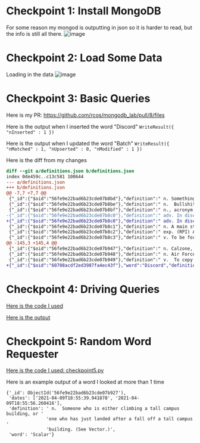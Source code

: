 # Checkpoint 1: Install MongoDB
For some reason my mongod is outputting in json so it is harder to read, but the info is still all there.
![image](https://user-images.githubusercontent.com/18558130/114214528-69f4d680-9932-11eb-87d4-776a15d8d8f7.png)

# Checkpoint 2: Load Some Data
Loading in the data
![image](https://user-images.githubusercontent.com/18558130/114216282-b4775280-9934-11eb-953f-c8fe9f58ba0c.png)

# Checkpoint 3: Basic Queries

Here is my PR: https://github.com/rcos/mongodb_lab/pull/8/files

Here is the output when I inserted the word "Discord"
`WriteResult({ "nInserted" : 1 })`

Here is the output when I updated the word "Batch"
`WriteResult({ "nMatched" : 1, "nUpserted" : 0, "nModified" : 1 })`

Here is the diff from my changes
```diff
diff --git a/definitions.json b/definitions.json
index 0de459c..c13c581 100644
--- a/definitions.json
+++ b/definitions.json
@@ -7,7 +7,7 @@
 {"_id":{"$oid":"56fe9e22bad6b23cde07b8bd"},"definition":" n. Something that can be put anywhere for any reason and not harmfully affect the outcome of any given event. See Fudge Factor.","word":"Arbitrary Constant"}
 {"_id":{"$oid":"56fe9e22bad6b23cde07b8be"},"definition":" n.  Bullshit. No, really. Symbolized by the ``Right Hand Rule,'' see Halliday and Resnick for the formal definition.","word":"B-Vector"}
 {"_id":{"$oid":"56fe9e22bad6b23cde07b8bf"},"definition":" n., acronym. (RPI) Burdett Avenue Resident Housing, the only REAL co-ed dorm on campus with its own bad version of DAKA. This place has a history of being a wild party dorm, thanks to the non-homogeneous population. Originally called the Burdett Avenue Residence Facility (BARF).","word":"BARH"}
-{"_id":{"$oid":"56fe9e22bad6b23cde07b8c0"},"definition":" adv. In discrete lumps.","word":"Batch"}
+{"_id":{"$oid":"56fe9e22bad6b23cde07b8c0"},"definition":" adv. In discrete groups.","word":"Batch"}
 {"_id":{"$oid":"56fe9e22bad6b23cde07b8c1"},"definition":" n. A main staple of the Rensselaer Diet.","word":"Beer"}
 {"_id":{"$oid":"56fe9e22bad6b23cde07b8c2"},"definition":" exp. (RPI) A more serious version of alarm, not to be confused with ``Be Like A Real Man.''","word":"Blarm"}
 {"_id":{"$oid":"56fe9e22bad6b23cde07b8c3"},"definition":" v. To be forced off MTS by the operator, owing to some ``fatal'' computer error.","word":"Blast"}
@@ -145,3 +145,4 @@
 {"_id":{"$oid":"56fe9e22bad6b23cde07b947"},"definition":" n. Calzone, a folded-over za.","word":"Zone"}
 {"_id":{"$oid":"56fe9e22bad6b23cde07b948"},"definition":" n. Air Force ROTC type.","word":"Zoomie"}
 {"_id":{"$oid":"56fe9e22bad6b23cde07b949"},"definition":" v.  To copy onto a reused piece of magnetic tape, e.g., cassette or video tape.","word":"Zurn"}
+{"_id":{"$oid":"60708acdf2ed3987fa4ec43f"},"word":"Discord","definition":"A chat platform built in electron for connecting with other people."}
```


# Checkpoint 4: Driving Queries

[Here is the code I used](./main.py)

[Here is the output](./output.txt)


# Checkpoint 5: Random Word Requester

[Here is the code I used: checkpoint5.py](./checkpoint5.py)

Here is an example output of a word I looked at more than 1 time
```
{'_id': ObjectId('56fe9e22bad6b23cde07b927'),
 'dates': ['2021-04-09T18:55:39.941878', '2021-04-09T18:55:56.260416'],
 'definition': ' n.  Someone who is either climbing a tall campus building, or '
               'one who has just landed after a fall off a tall campus '
               'building. (See Vector.)',
 'word': 'Scalar'}
```
